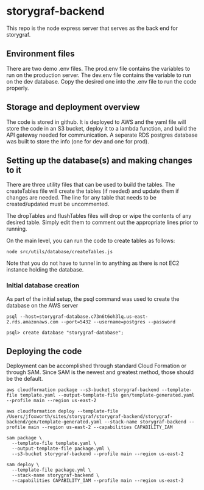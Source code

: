 # storygraf-backend

This repo is the node express server that serves as the back end for storygraf.

## Environment files

There are two demo .env files. The prod.env file contains the variables to run on the production server. The dev.env file contains the variable to run on the dev database. Copy the desired one into the .env file to run the code properly.

## Storage and deployment overview

The code is stored in github. It is deployed to AWS and the yaml file will store the code in an S3 bucket, deploy it to a lambda function, and build the API gateway needed for communication. A seperate RDS postgres database was built to store the info (one for dev and one for prod).

## Setting up the database(s) and making changes to it

There are three utility files that can be used to build the tables. The createTables file will create the tables (if needed) and update them if changes are needed. The line for any table that needs to be created/updated must be uncommented.

The dropTables and flushTables files will drop or wipe the contents of any desired table. Simply edit them to comment out the appropriate lines prior to running.

On the main level, you can run the code to create tables as follows:

`node src/utils/database/createTables.js`

Note that you do not have to tunnel in to anything as there is not EC2 instance holding the database.

### Initial database creation

As part of the initial setup, the psql command was used to create the database on the AWS server

`psql --host=storygraf-database.c73n6t6oh3lq.us-east-2.rds.amazonaws.com --port=5432 --username=postgres --password`

`psql> create database "storygraf-database";`

## Deploying the code

Deployment can be accomplished through standard Cloud Formation or through SAM. Since SAM is the newest and greatest method, those should be the default.

`aws cloudformation package --s3-bucket storygraf-backend --template-file template.yaml --output-template-file gen/template-generated.yaml --profile main --region us-east-2`

`aws cloudformation deploy --template-file /Users/jfoxworth/sites/storygraf/storygraf-backend/storygraf-backend/gen/template-generated.yaml --stack-name storygraf-backend --profile main --region us-east-2 --capabilities CAPABILITY_IAM`

```
sam package \
  --template-file template.yaml \
  --output-template-file package.yml \
  --s3-bucket storygraf-backend --profile main --region us-east-2
```

```
sam deploy \
  --template-file package.yml \
  --stack-name storygraf-backend \
  --capabilities CAPABILITY_IAM --profile main --region us-east-2
```

